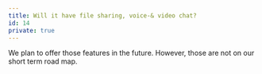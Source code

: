 ```yaml
---
title: Will it have file sharing, voice-& video chat?
id: 14
private: true
---
```


We plan to offer those features in the future. However, those are not on our short term road map.

